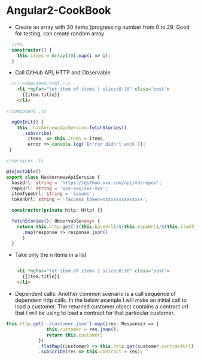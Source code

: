 # Angular2-CookBook


+ Create an array with 30 items (progressing number from 0 to 29.
  Good for testing, can create random array
```typescript
  //ts.
  constructor() {
    this.items = Array(30).map(i => i);
  }
```

+ Call GitHub API, HTTP and Observable

```html
  <!--component.html.-->
    <li *ngFor="let item of items | slice:0:10" class="post">
      {{item.title}}
    </li>
```

```typescript
//component .ts

  ngOnInit() {
    this._hackernewsApiService.fetchStories()
      .subscribe(
        items  => this.items = items,
        error => console.log(`Errror didn't work`));
 }
```


```typescript
//services .ts

@Injectable()
export class HackernewsApiService {
  baseUrl: string = 'https://github.xxx.com/api/v3/repos';
  repoUrl: string = 'xxx-xxx/xxx-xxx';
  itemTypeUrl: string = 'issues';
  tokenUrl: string = '?access_token=xxxxxxxxxxxxxxx';

  constructor(private http: Http) {}

  fetchStories(): Observable<any> {
    return this.http.get(`${this.baseUrl}/${this.repoUrl}/${this.itemTypeUrl}${this.tokenUrl}`)
      .map(response => response.json()
      )
  }
  ```
  
  
+ Take only the n items in a list
```typescript
```  

```html
    <li *ngFor="let item of items | slice:0:10" class="post">
      {{item.title}}
    </li>
```

+ Dependent calls: 
Another common scenario is a call sequence of dependent http calls. In the below example I will make an initial call to load a customer. The returned customer object contains a contract url that I will be using to load a contract for that particular customer.

```typescript
this.http.get('./customer.json').map((res: Response) => {
               this.customer = res.json();
               return this.customer;
            })
            .flatMap((customer) => this.http.get(customer.contractUrl)).map((res: Response) => res.json())
            .subscribe(res => this.contract = res);
```  
